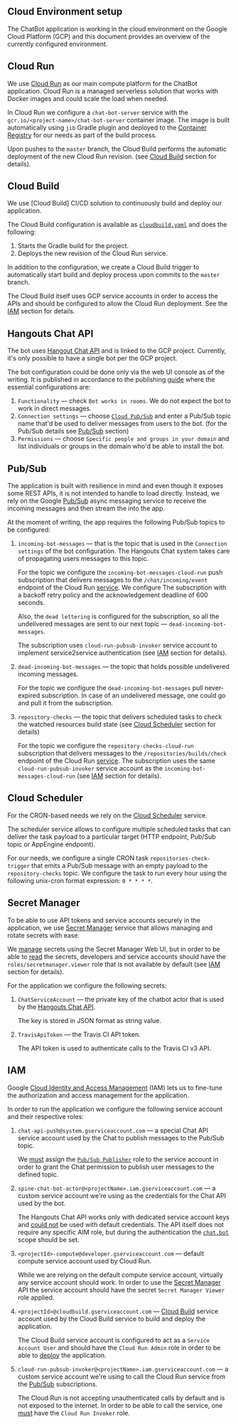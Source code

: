 Cloud Environment setup
------------

The ChatBot application is working in the cloud environment on the Google Cloud Platform (GCP) and
this document provides an overview of the currently configured environment.

## Cloud Run

We use [Cloud Run][cloud-run] as our main compute platform for the ChatBot application. 
Cloud Run is a managed serverless solution that works with Docker images and could scale 
the load when needed.

In Cloud Run we configure a `chat-bot-server` service with the 
`gcr.io/<project-name>/chat-bot-server` container image. The image is built automatically using
`jib` Gradle plugin and deployed to the [Container Registry][container-registry] for our needs 
as part of the build process.

Upon pushes to the `master` branch, the Cloud Build performs the automatic deployment of the 
new Cloud Run revision. (see [Cloud Build](#cloud-build) section for details).

[cloud-run]: https://cloud.google.com/run
[jib]: https://github.com/GoogleContainerTools/jib
[container-registry]: https://cloud.google.com/container-registry

## Cloud Build

We use [Cloud Build] CI/CD solution to continuously build and deploy our application.

The Cloud Build configuration is available as [`cloudbuild.yaml`](./cloudbuild.yaml) and does
the following:

1. Starts the Gradle build for the project.
2. Deploys the new revision of the Cloud Run service.

In addition to the configuration, we create a Cloud Build trigger to automatically start build
and deploy process upon commits to the `master` branch.

The Cloud Build itself uses GCP service accounts in order to access the APIs and should be 
configured to allow the Cloud Run deployment. See the [IAM](#iam) section for details.

[cloud-build]: https://cloud.google.com/cloud-build
[cloud-build-trigger]: https://cloud.google.com/cloud-build/docs/automating-builds/create-manage-triggers#console

## Hangouts Chat API

The bot uses [Hangout Chat API][chat-api] and is linked to the GCP project. Currently, it's only
possible to have a single bot per the GCP project.

The bot configuration could be done only via the web UI console as of the writing. It is published
in accordance to the publishing [guide][publishing-guide] where the essential configurations are: 

1. `Functionality` — check `Bot works in rooms`. We do not expect the bot to work in direct messages.
2. `Connection settings` — choose [`Cloud Pub/Sub`][pubsub-bot] and enter a Pub/Sub topic name 
    that'd be used to deliver messages from users to the bot. (for the Pub/Sub details see 
    [Pub/Sub](#pubsub) section)
3. `Permissions` — choose `Specific people and groups in your domain` and list individuals or
groups in the domain who'd be able to install the bot.

[chat-api]: https://developers.google.com/hangouts/chat
[publishing-guide]: https://developers.google.com/hangouts/chat/how-tos/bots-publish
[pubsub-bot]: https://developers.google.com/hangouts/chat/how-tos/pub-sub

## Pub/Sub

The application is built with resilience in mind and even though it exposes some REST APIs, 
it is not intended to handle to load directly. Instead, we rely on the Google [Pub/Sub][pubsub] 
async messaging service to receive the incoming messages and then stream the into the app.

At the moment of writing, the app requires the following Pub/Sub topics to be configured:

1. `incoming-bot-messages` — that is the topic that is used in the `Connection settings` of the
   bot configuration. The Hangouts Chat system takes care of propagating users messages to this
   topic.
   
   For the topic we configure the `incoming-bot-messages-cloud-run` push subscription that 
   delivers messages to the `/chat/incoming/event` endpoint of the Cloud Run [service](#cloud-run). 
   We configure The subscription with a backoff retry policy and the acknowledgement 
   deadline of 600 seconds.
   
   Also, the `dead lettering` is configured for the subscription, so all the undelivered
   messages are sent to our next topic — `dead-incoming-bot-messages`.
   
   The subscription uses `cloud-run-pubsub-invoker` service account to implement service2service
   authentication (see [IAM](#iam) section for details).

2. `dead-incoming-bot-messages` — the topic that holds possible undelivered incoming messages.
   
   For the topic we configure the `dead-incoming-bot-messages` pull never-expired subscription.
   In case of an undelivered message, one could go and pull it from the subscription. 

3. `repository-checks` — the topic that delivers scheduled tasks to check the watched resources
   build state (see [Cloud Scheduler](#cloud-scheduler) section for details)
   
   For the topic we configure the `repository-checks-cloud-run` subscription that delivers messages
   to the `/repositories/builds/check` endpoint of the Cloud Run [service](#cloud-run). 
   The subscription uses the same `cloud-run-pubsub-invoker` service account as the 
   `incoming-bot-messages-cloud-run` (see [IAM](#iam) section for details).

[pubsub]: https://cloud.google.com/pubsub

## Cloud Scheduler

For the CRON-based needs we rely on the [Cloud Scheduler][scheduler] service.

The scheduler service allows to configure multiple scheduled tasks that can deliver the task
payload to a particular target (HTTP endpoint, Pub/Sub topic or AppEngine endpoint).

For our needs, we configure a single CRON task `repositories-check-trigger` that emits 
a Pub/Sub message with an empty payload to the `repository-checks` topic. We configure the task
to run every hour using the following unix-cron format expression: `0 * * * *`.

[scheduler]: https://cloud.google.com/scheduler

## Secret Manager

To be able to use API tokens and service accounts securely in the application, 
we use [Secret Manager][secret-manager] service that allows managing and rotate secrets with ease.

We [manage][managing-secrets] secrets using the Secret Manager Web UI, but in order to be able 
to [read][reading-secrets] the secrets, developers and service accounts should have the
`roles/secretmanager.viewer` role that is not available by default (see [IAM](#iam) section 
for details).

For the application we configure the following secrets:

1. `ChatServiceAccount` — the private key of the chatbot actor that is used by the 
   [Hangouts Chat API](#hangouts-chat-api).
   
   The key is stored in JSON format as string value.
   
2. `TravisApiToken` — the Travis CI API token.
   
   The API token is used to authenticate calls to the Travis CI v3 API.

[secret-manager]: https://cloud.google.com/secret-manager
[managing-secrets]: https://cloud.google.com/secret-manager/docs/managing-secrets
[reading-secrets]: https://cloud.google.com/secret-manager/docs/managing-secret-versions#get

## IAM

Google [Cloud Identity and Access Management][iam] (IAM) lets us to fine-tune the authorization and 
access management for the application.

In order to run the application we configure the following service account and their respective
roles:

1. `chat-api-push@system.gserviceaccount.com` — a special Chat API service account used by the
    Chat to publish messages to the Pub/Sub topic.
    
    We [must][grant-publish-rights] assign the [`Pub/Sub Publisher`][publisher-role] role 
    to the service account in order to grant the Chat permission to publish user messages 
    to the defined topic.
    
2. `spine-chat-bot-actor@<projectName>.iam.gserviceaccount.com` — a custom service account we're 
    using as the credentials for the Chat API used by the bot. 
    
    The Hangouts Chat API works only with dedicated service account keys and 
    [could not][chat-api-with-default-sa] be used with default credentials. The API itself does
    not require any specific AIM role, but during the authentication the 
    [`chat.bot`][applying-chatbot-credentials] scope should be set.
    
3. `<projectId>-compute@developer.gserviceaccount.com` — default compute service account used by 
    Cloud Run.
    
    While we are relying on the default compute service account, virtually any service account 
    should work. In order to use the [Secret Manager](#secret-manager) API the service account 
    should have the secret `Secret Manager Viewer` role applied.
    
4. `<projectId>@cloudbuild.gserviceaccount.com` — [Cloud Build](#cloud-build) service account 
    used by the Cloud Build service to build and deploy the application.
    
    The Cloud Build service account is configured to act as a `Service Account User` and should
    have the `Cloud Run Admin` role in order to be able to [deploy][cloud-build-deploy-cloud-run] 
    the application.
    
5. `cloud-run-pubsub-invoker@<projectName>.iam.gserviceaccount.com` — a custom service account we're
    using to call the Cloud Run service from the [Pub/Sub](#pubsub) subscriptions.
    
    The Cloud Run is not accepting unauthenticated calls by default and is not exposed 
    to the internet. In order to be able to call the service, one 
    [must][cloud-run-service-to-service-auth] have the `Cloud Run Invoker` role.

[iam]: https://cloud.google.com/iam
[grant-publish-rights]: https://developers.google.com/hangouts/chat/how-tos/pub-sub#grant_publish_rights_on_your_topic
[publisher-role]: https://cloud.google.com/pubsub/docs/access-control#roles
[chat-api-with-default-sa]: https://stackoverflow.com/questions/62571412/hangout-chat-api-authentication-fails-with-default-service-account
[applying-chatbot-credentials]: https://developers.google.com/hangouts/chat/how-tos/service-accounts#step_2_applying_credentials_to_http_request_headers
[cloud-build-deploy-cloud-run]: https://cloud.google.com/cloud-build/docs/deploying-builds/deploy-cloud-run
[cloud-run-service-to-service-auth]: https://cloud.google.com/run/docs/authenticating/service-to-service
